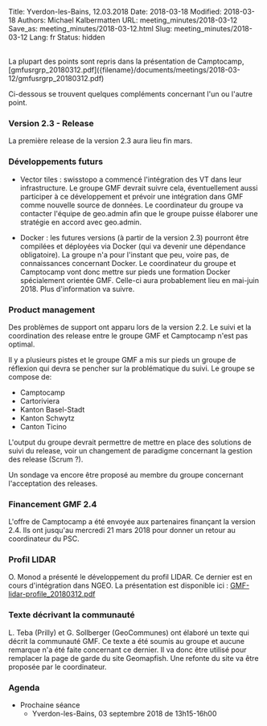 Title: Yverdon-les-Bains, 12.03.2018
Date: 2018-03-18
Modified: 2018-03-18
Authors: Michael Kalbermatten
URL: meeting_minutes/2018-03-12
Save_as: meeting_minutes/2018-03-12.html
Slug: meeting_minutes/2018-03-12
Lang: fr
Status: hidden

<br />
La plupart des points sont repris dans la présentation de Camptocamp, [gmfusrgrp_20180312.pdf]({filename}/documents/meetings/2018-03-12/gmfusrgrp_20180312.pdf) 

Ci-dessous se trouvent quelques compléments concernant l'un ou l'autre point.

### Version 2.3 - Release

La première release de la version 2.3 aura lieu fin mars.

### Développements futurs

* Vector tiles : swisstopo a commencé l'intégration des VT dans leur infrastructure. Le groupe GMF devrait suivre cela, éventuellement aussi participer à ce développement et prévoir une intégration dans GMF comme nouvelle source de données. Le coordinateur du groupe va contacter l'équipe de geo.admin afin que le groupe puisse élaborer une stratégie en accord avec geo.admin.

* Docker : les futures versions (à partir de la version 2.3) pourront être compilées et déployées via Docker (qui va devenir une dépendance obligatoire). La groupe n'a pour l'instant que peu, voire pas, de connaissances concernant Docker. Le coordinateur du groupe et Camptocamp vont donc mettre sur pieds une formation Docker spécialement orientée GMF. Celle-ci aura probablement lieu en mai-juin 2018. Plus d'information va suivre.

### Product management

Des problèmes de support ont apparu lors de la version 2.2. Le suivi et la coordination des release entre le groupe GMF et Camptocamp n'est pas optimal.

Il y a plusieurs pistes et le groupe GMF a mis sur pieds un groupe de réflexion qui devra se pencher sur la problématique du suivi. Le groupe se compose de:

* Camptocamp
* Cartoriviera
* Kanton Basel-Stadt
* Kanton Schwytz
* Canton Ticino

L'output du groupe devrait permettre de mettre en place des solutions de suivi du release, voir un changement de paradigme concernant la gestion des release (Scrum ?).

Un sondage va encore être proposé au membre du groupe concernant l'acceptation des releases.

### Financement GMF 2.4

L'offre de Camptocamp a été envoyée aux partenaires finançant la version 2.4. Ils ont jusqu'au mercredi 21 mars 2018 pour donner un retour au coordinateur du PSC.

### Profil LIDAR

O. Monod a présenté le développement du profil LIDAR. Ce dernier est en cours d'intégration dans NGEO. La présentation est disponible ici : [GMF-lidar-profile_20180312.pdf]({filename}/documents/meetings/2018-03-12/GMF-lidar-profile_20180312.pdf)

### Texte décrivant la communauté

L. Teba (Prilly) et G. Sollberger (GeoCommunes) ont élaboré un texte qui décrit la communauté GMF. Ce texte a été soumis au groupe et aucune remarque n'a été faite concernant ce dernier. Il va donc être utilisé pour remplacer la page de garde du site Geomapfish. Une refonte du site va être proposée par le coordinateur.

### Agenda

* Prochaine séance
    * Yverdon-les-Bains, 03 septembre 2018 de 13h15-16h00
